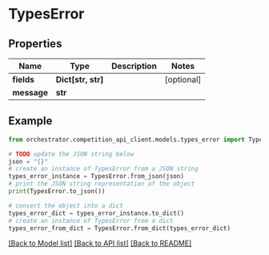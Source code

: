 # TypesError


## Properties

Name | Type | Description | Notes
------------ | ------------- | ------------- | -------------
**fields** | **Dict[str, str]** |  | [optional] 
**message** | **str** |  | 

## Example

```python
from orchestrator.competition_api_client.models.types_error import TypesError

# TODO update the JSON string below
json = "{}"
# create an instance of TypesError from a JSON string
types_error_instance = TypesError.from_json(json)
# print the JSON string representation of the object
print(TypesError.to_json())

# convert the object into a dict
types_error_dict = types_error_instance.to_dict()
# create an instance of TypesError from a dict
types_error_from_dict = TypesError.from_dict(types_error_dict)
```
[[Back to Model list]](../README.md#documentation-for-models) [[Back to API list]](../README.md#documentation-for-api-endpoints) [[Back to README]](../README.md)


